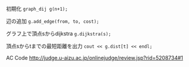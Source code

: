 初期化
`graph_dij g(n+1);`

辺の追加
`g.add_edge(from, to, cost);`

グラフ上で頂点sからdijkstra
`g.dijkstra(s);`

頂点sからtまでの最短距離を出力
`cout << g.dist[t] << endl;`

AC Code
http://judge.u-aizu.ac.jp/onlinejudge/review.jsp?rid=5208734#1